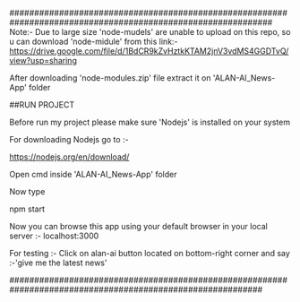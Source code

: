 #############################################################################################################
Note:- Due to large size 'node-mudels' are unable to upload on this repo,
       so u can download 'node-midule' from this link:-
       https://drive.google.com/file/d/1BdCR9kZvHztkKTAM2jnV3vdMS4GGDTvQ/view?usp=sharing
       
       
After downloading 'node-modules.zip' file extract it on 'ALAN-AI_News-App' folder
       
##RUN PROJECT 

Before run my project please make sure 'Nodejs' is installed on your system

For downloading Nodejs go to :-

https://nodejs.org/en/download/

Open cmd inside 'ALAN-AI_News-App' folder

Now type

npm start

Now you can browse this app using your default browser in your local server :- localhost:3000 

For testing :- Click on alan-ai button located on bottom-right corner and say :-'give me the latest news'


###########################################################################################################
